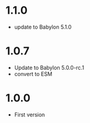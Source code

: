 # 1.1.0

- update to Babylon 5.1.0

# 1.0.7

- Update to Babylon 5.0.0-rc.1
- convert to ESM

# 1.0.0

- First version
